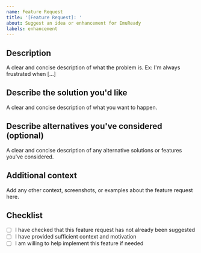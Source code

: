 ```yaml
---
name: Feature Request
title: '[Feature Request]: '
about: Suggest an idea or enhancement for EmuReady
labels: enhancement
---
```


## Description

A clear and concise description of what the problem is. Ex: I'm always frustrated when [...]

## Describe the solution you'd like

A clear and concise description of what you want to happen.

## Describe alternatives you've considered (optional)

A clear and concise description of any alternative solutions or features you've considered.

## Additional context

Add any other context, screenshots, or examples about the feature request here.

## Checklist

- [ ] I have checked that this feature request has not already been suggested
- [ ] I have provided sufficient context and motivation
- [ ] I am willing to help implement this feature if needed
